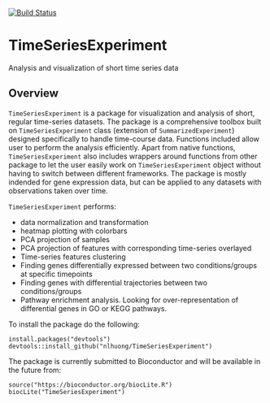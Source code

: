 [![Build Status](https://travis-ci.org/nlhuong/TimeSeriesExperiment.svg?branch=master)](https://travis-ci.org/nlhuong/TimeSeriesExperiment)

# TimeSeriesExperiment
Analysis and visualization of short time series data

## Overview

`TimeSeriesExperiment` is a package for visualization and analysis of short, 
regular time-series datasets. The package is a comprehensive toolbox built on 
`TimeSeriesExperiment` class (extension of `SummarizedExperiment`) designed
specifically to handle time-course data. Functions included allow user to 
perform the analysis efficiently. Apart from native functions, 
`TimeSeriesExperiment` also includes wrappers around functions from other 
package to let the user easily work on `TimeSeriesExperiment` object without 
having to switch between different frameworks. The package is mostly indended 
for gene expression data, but can be applied to any datasets with observations 
taken over time.

`TimeSeriesExperiment` performs:

- data normalization and transformation
- heatmap plotting with colorbars
- PCA projection of samples
- PCA projection of features with corresponding time-series overlayed
- Time-series features clustering
- Finding genes differentially expressed between two conditions/groups at 
specific timepoints
- Finding genes with differential trajectories between two conditions/groups
- Pathway enrichment analysis. Looking for over-representation of differential
genes in GO or KEGG pathways.

To install the package do the following:

```{r}
install.packages("devtools")
devtools::install_github("nlhuong/TimeSeriesExperiment")
```

The package is currently submitted to Bioconductor and will be available
in the future from:

```{r}
source("https://bioconductor.org/biocLite.R")
biocLite("TimeSeriesExperiment")
```
